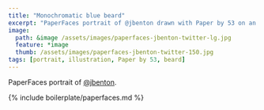 ```yaml
---
title: "Monochromatic blue beard"
excerpt: "PaperFaces portrait of @jbenton drawn with Paper by 53 on an iPad."
image: 
  path: &image /assets/images/paperfaces-jbenton-twitter-lg.jpg 
  feature: *image
  thumb: /assets/images/paperfaces-jbenton-twitter-150.jpg
tags: [portrait, illustration, Paper by 53, beard]
---
```


PaperFaces portrait of [@jbenton](http://twitter.com/jbenton).

{% include boilerplate/paperfaces.md %}